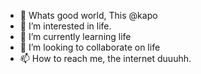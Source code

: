- 👋 Whats good world, This @kapo
- 👀 I’m interested in life.
- 🌱 I’m currently learning life
- 💞️ I’m looking to collaborate on life
- 📫 How to reach me, the internet duuuhh.

<!---
kloud5five/kloud5five is a ✨ special ✨ repository because its `README.md` (this file) appears on your GitHub profile.
You can click the Preview link to take a look at your changes.
--->
